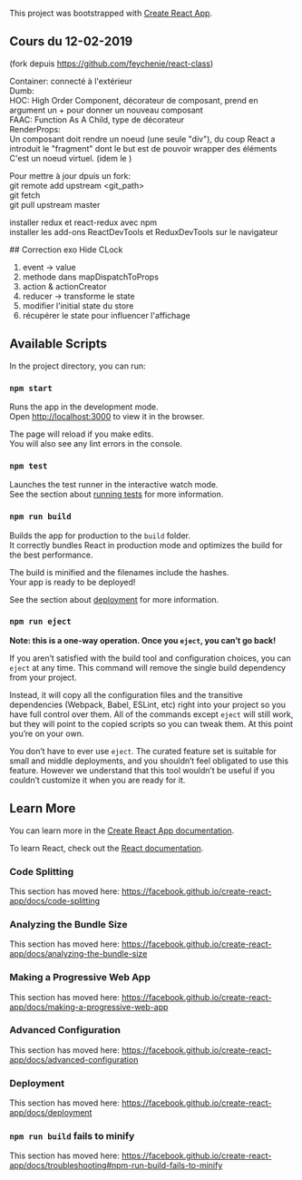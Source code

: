 This project was bootstrapped with [Create React App](https://github.com/facebook/create-react-app).

## Cours du 12-02-2019
(fork depuis https://github.com/feychenie/react-class)

Container: connecté à l'extérieur<br>
Dumb: <br>
HOC: High Order Component, décorateur de composant, prend en argument un <arg> + <comp> pour donner un nouveau composant<br>
FAAC: Function As A Child, type de décorateur<br>
RenderProps: <br>
Un composant doit rendre un noeud (une seule "div"), du coup React a introduit le "fragment" dont le but est de pouvoir wrapper des éléments
C'est un noeud virtuel. (idem le <router>)

Pour mettre à jour dpuis un fork:<br>
git remote add upstream <git_path><br>
git fetch<br>
git pull upstream master

installer redux et react-redux avec npm <br>
installer les add-ons ReactDevTools et ReduxDevTools sur le navigateur

## Correction exo Hide CLock

1. event -> value
2. methode dans mapDispatchToProps
3. action & actionCreator
4. reducer -> transforme le state
5. modifier l'initial state du store
6. récupérer le state pour influencer l'affichage

## Available Scripts

In the project directory, you can run:

### `npm start`

Runs the app in the development mode.<br>
Open [http://localhost:3000](http://localhost:3000) to view it in the browser.

The page will reload if you make edits.<br>
You will also see any lint errors in the console.

### `npm test`

Launches the test runner in the interactive watch mode.<br>
See the section about [running tests](https://facebook.github.io/create-react-app/docs/running-tests) for more information.

### `npm run build`

Builds the app for production to the `build` folder.<br>
It correctly bundles React in production mode and optimizes the build for the best performance.

The build is minified and the filenames include the hashes.<br>
Your app is ready to be deployed!

See the section about [deployment](https://facebook.github.io/create-react-app/docs/deployment) for more information.

### `npm run eject`

**Note: this is a one-way operation. Once you `eject`, you can’t go back!**

If you aren’t satisfied with the build tool and configuration choices, you can `eject` at any time. This command will remove the single build dependency from your project.

Instead, it will copy all the configuration files and the transitive dependencies (Webpack, Babel, ESLint, etc) right into your project so you have full control over them. All of the commands except `eject` will still work, but they will point to the copied scripts so you can tweak them. At this point you’re on your own.

You don’t have to ever use `eject`. The curated feature set is suitable for small and middle deployments, and you shouldn’t feel obligated to use this feature. However we understand that this tool wouldn’t be useful if you couldn’t customize it when you are ready for it.

## Learn More

You can learn more in the [Create React App documentation](https://facebook.github.io/create-react-app/docs/getting-started).

To learn React, check out the [React documentation](https://reactjs.org/).

### Code Splitting

This section has moved here: https://facebook.github.io/create-react-app/docs/code-splitting

### Analyzing the Bundle Size

This section has moved here: https://facebook.github.io/create-react-app/docs/analyzing-the-bundle-size

### Making a Progressive Web App

This section has moved here: https://facebook.github.io/create-react-app/docs/making-a-progressive-web-app

### Advanced Configuration

This section has moved here: https://facebook.github.io/create-react-app/docs/advanced-configuration

### Deployment

This section has moved here: https://facebook.github.io/create-react-app/docs/deployment

### `npm run build` fails to minify

This section has moved here: https://facebook.github.io/create-react-app/docs/troubleshooting#npm-run-build-fails-to-minify
